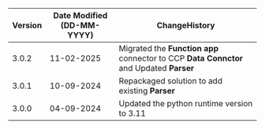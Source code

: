  **Version** | **Date Modified (DD-MM-YYYY)**| **ChangeHistory**                                                                         |
|------------|-------------------------------|-------------------------------------------------------------------------------------------|
| 3.0.2      | 11-02-2025                    | Migrated the **Function app** connector to CCP **Data Connctor** and Updated **Parser**   |
| 3.0.1      | 10-09-2024                    | Repackaged solution to add existing **Parser**                                            |
| 3.0.0      | 04-09-2024                    | Updated the python runtime version to 3.11                                                |